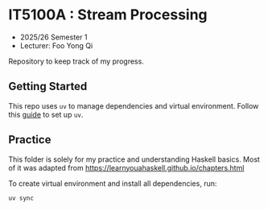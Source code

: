 # IT5100A : Stream Processing

* 2025/26 Semester 1
* Lecturer: Foo Yong Qi

Repository to keep track of my progress.

## Getting Started

This repo uses `uv` to manage dependencies and virtual environment. Follow this [guide](https://docs.astral.sh/uv/getting-started/) to set up `uv`. 


## Practice 

This folder is solely for my practice and understanding Haskell basics. Most of it was adapted from https://learnyouahaskell.github.io/chapters.html

To create virtual environment and install all dependencies, run: 

```sh
uv sync
```
